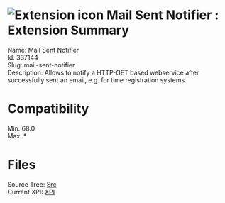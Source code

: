# ![Extension icon](https://addons.thunderbird.net/static/img/addon-icons/feeds-64.png) Mail Sent Notifier : Extension Summary

Name: Mail Sent Notifier  
Id: 337144  
Slug: mail-sent-notifier  
Description: Allows to notify a HTTP-GET based webservice after successfully sent an email, e.g. for time registration systems.
  

# Compatibility
Min: 68.0  
Max: *  

# Files

Source Tree: [Src](C:/Dev/Thunderbird/ThunderKdB/xall/x68/337144-mail-sent-notifier/src)  
Current XPI: [XPI](C:/Dev/Thunderbird/ThunderKdB/xall/x68/337144-mail-sent-notifier/xpi)  




